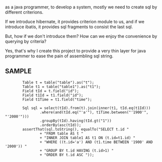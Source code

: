 as a java programmer, to develop a system, mostly we need to create sql by different criterions.

If we introduce hibernate, it provides criterion module to us, and if we introduce ibatis, it provides sql fragments to consist the last sql.

But, how if we don't introduce them? How can we enjoy the convenience by querying by criteria?

Yes, that's why I create this project to provide a very thin layer for java programmer to ease the pain of assembling sql string.


## SAMPLE ##
```
        Table t = table("table").as("t");
        Table t1 = table("table1").as("t1");
        Field tId = t.field("id");
        Field t1Id = t1.field("id");
        Field t1Time = t1.field("time");

        Sql sql = select(tId).from(t).join(inner(t1, tId.eq(t1Id)))
                .where(and(tId.eq("'a'"), t1Time.between("'1900'", "'2000'")))
                .groupBy(tId).having(tId.gt("1"))
                .orderBy(asc(tId));
        assertThat(sql.toString(), equalTo("SELECT t.id "
                + "FROM table AS t "
                + "INNER JOIN table1 AS t1 ON (t.id=t1.id) "
                + "WHERE ((t.id='a') AND (t1.time BETWEEN '1900' AND '2000')) "
                + "GROUP BY t.id HAVING (t.id>1) "
                + "ORDER BY t.id ASC "));
```
